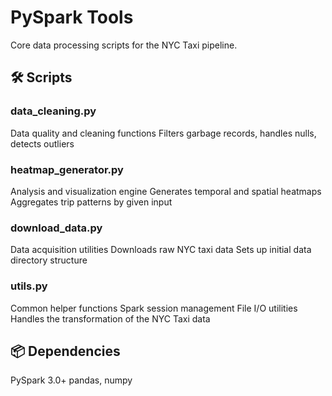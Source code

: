 # PySpark Tools
Core data processing scripts for the NYC Taxi pipeline.

## 🛠️ Scripts

### data_cleaning.py 
Data quality and cleaning functions
Filters garbage records, handles nulls, detects outliers

### heatmap_generator.py 
Analysis and visualization engine
Generates temporal and spatial heatmaps
Aggregates trip patterns by given input

### download_data.py 
Data acquisition utilities
Downloads raw NYC taxi data
Sets up initial data directory structure

### utils.py 
Common helper functions
Spark session management
File I/O utilities
Handles the transformation of the NYC Taxi data

## 📦 Dependencies

PySpark 3.0+
pandas, numpy
